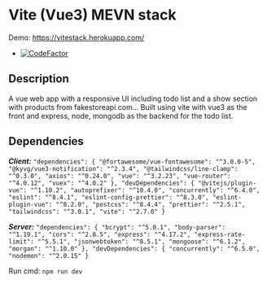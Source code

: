 # Vite (Vue3) MEVN stack
Demo: https://vitestack.herokuapp.com/
- [![CodeFactor](https://www.codefactor.io/repository/github/y-essine/vite-stack/badge)](https://www.codefactor.io/repository/github/y-essine/vite-stack)
## Description
A vue web app with a responsive UI including todo list and a show section with products from fakestoreapi.com... 
Built using vite with vue3 as the front and express, node, mongodb as the backend for the todo list.

## Dependencies
 ***Client:***
`"dependencies": {
    "@fortawesome/vue-fontawesome": "^3.0.0-5",
    "@kyvg/vue3-notification": "^2.3.4",
    "@tailwindcss/line-clamp": "^0.3.0",
    "axios": "^0.24.0",
    "vue": "^3.2.23",
    "vue-router": "^4.0.12",
    "vuex": "^4.0.2"
  },
  "devDependencies": {
    "@vitejs/plugin-vue": "^1.10.2",
    "autoprefixer": "^10.4.0",
    "concurrently": "^6.4.0",
    "eslint": "^8.4.1",
    "eslint-config-prettier": "^8.3.0",
    "eslint-plugin-vue": "^8.2.0",
    "postcss": "^8.4.4",
    "prettier": "^2.5.1",
    "tailwindcss": "^3.0.1",
    "vite": "^2.7.0"
  }`

***Server:***
`"dependencies": {
    "bcrypt": "^5.0.1",
    "body-parser": "^1.19.1",
    "cors": "^2.8.5",
    "express": "^4.17.2",
    "express-rate-limit": "^5.5.1",
    "jsonwebtoken": "^8.5.1",
    "mongoose": "^6.1.2",
    "morgan": "^1.10.0"
  },
  "devDependencies": {
    "concurrently": "^6.5.0",
    "nodemon": "^2.0.15"
  }`

Run cmd: `npm run dev`


